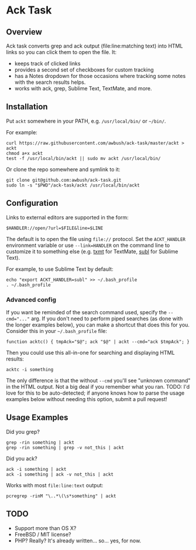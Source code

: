 # Ack Task

## Overview

Ack task converts grep and ack output (file:line:matching text) into HTML links
so you can click them to open the file. It:

- keeps track of clicked links
- provides a second set of checkboxes for custom tracking
- has a Notes dropdown for those occasions where tracking some notes with the
  search results helps.
- works with ack, grep, Sublime Text, TextMate, and more.

## Installation

Put `ackt` somewhere in your PATH, e.g. `/usr/local/bin/` or `~/bin/`.

For example:

	curl https://raw.githubusercontent.com/awbush/ack-task/master/ackt > ackt
	chmod a+x ackt
	test -f /usr/local/bin/ackt || sudo mv ackt /usr/local/bin/

Or clone the repo somewhere and symlink to it:

	git clone git@github.com:awbush/ack-task.git
	sudo ln -s "$PWD"/ack-task/ackt /usr/local/bin/ackt

## Configuration

Links to external editors are supported in the form:

	$HANDLER://open/?url=$FILE&line=$LINE

The default is to open the file using `file://` protocol.  Set the
`ACKT_HANDLER` environment variable or use `--link=HANDLER` on the command line
to customize it to something else (e.g. [txmt][mate] for TextMate, [subl][subl]
for Sublime Text).

For example, to use Sublime Text by default:

	echo "export ACKT_HANDLER=subl" >> ~/.bash_profile
	. ~/.bash_profile

### Advanced config

If you want be reminded of the search command used, specify the `--cmd="..."`
arg.  If you don't need to perform piped searches (as done with the longer
examples below), you can make a shortcut that does this for you.  Consider
this in your `~/.bash_profile` file:

    function acktc() { tmpAck="$@"; ack "$@" | ackt --cmd="ack $tmpAck"; }

Then you could use this all-in-one for searching and displaying HTML results:

    acktc -i something

The only difference is that the without `--cmd` you'll see "unknown command" in
the HTML output. Not a big deal if you remember what you ran. TODO: I'd love
for this to be auto-detected; if anyone knows how to parse the usage examples
below without needing this option, submit a pull request!

## Usage Examples

Did you grep?

    grep -rin something | ackt
    grep -rin something | grep -v not_this | ackt

Did you ack?

    ack -i something | ackt
    ack -i something | ack -v not_this | ackt

Works with most `file:line:text` output:

    pcregrep -rinM "\..*\(\s*something" | ackt

## TODO

- Support more than OS X?
- FreeBSD / MIT license?
- PHP? Really? It's already written... so... yes, for now.

[mate]: http://blog.macromates.com/2007/the-textmate-url-scheme/
[subl]: https://github.com/asuth/subl-handler
